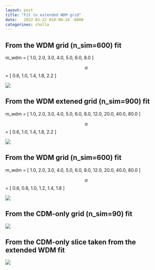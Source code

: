 ```yaml
---
layout: post
title: "Fit to extended WDM grid"
date:   2022-02-22 010:00:24 -0800
categorines: cholla
---
```



## From the WDM grid (n_sim=600) fit 

m_wdm = [ 1.0, 2.0, 3.0, 4.0, 5.0, 6.0, 8.0 ] 

$$\alpha$$ = [ 0.6, 1.0, 1.4, 1.8, 2.2 ]

<img src="{{ site.url }}assets/images/extended_wdm_grid/corner_wdm.png">

## From the WDM extened grid (n_sim=900) fit
m_wdm = [ 1.0, 2.0, 3.0, 4.0, 5.0, 6.0, 8.0, 12.0, 20.0, 40.0, 80.0 ]

$$\alpha$$ = [ 0.6, 1.0, 1.4, 1.8, 2.2 ]

<img src="{{ site.url }}assets/images/extended_wdm_grid/corner_wdm_nsim900.png">

## From the WDM grid (n_sim=600) fit 
m_wdm = [ 1.0, 2.0, 3.0, 4.0, 5.0, 6.0, 8.0, 12.0, 20.0, 40.0, 80.0 ]

$$\alpha$$ = [ 0.6, 0.8, 1.0, 1.2, 1.4, 1.8 ]

<img src="{{ site.url }}assets/images/extended_wdm_grid/corner_wdm_nsim1080.png">



## From the CDM-only grid (n_sim=90) fit 

<img src="{{ site.url }}assets/images/extended_wdm_grid/corner_cdm_extended_beta.png">


## From the CDM-only slice taken from the extended WDM fit 

<img src="{{ site.url }}assets/images/extended_wdm_grid/corner_cdm_slice_extended_beta.png">


